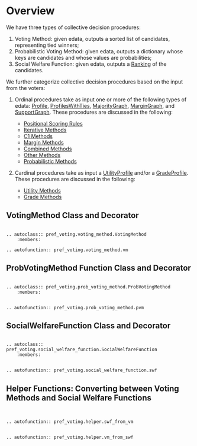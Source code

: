 Overview
==========

We have three types of collective decision procedures: 

  1. Voting Method: given edata, outputs a sorted list of candidates, representing tied winners;
  2. Probabilistic Voting Method: given edata, outputs a dictionary whose keys are candidates and whose values are probabilities;
  2. Social Welfare Function: given edata, outputs a [Ranking](ballots.md#ranking-class) of the candidates.

We further categorize collective decision procedures based on the input from the voters: 

  1. Ordinal procedures take as input one or more of the following types of edata: [Profile](profiles.md#profile-class), [ProfilesWithTies](profiles_with_ties.md), [MajorityGraph](weighted_majority_graphs.md#majoritygraph-class), [MarginGraph](weighted_majority_graphs.md#margingraph-class), and [SupportGraph](weighted_majority_graphs.md#supportgraph-class). These procedures are discussed in the following: 

      * [Positional Scoring Rules](scoring_methods.md)
      * [Iterative Methods](iterative_methods.md)
      * [C1 Methods](c1_methods.md)
      * [Margin Methods](margin_based_methods.md)
      * [Combined Methods](combined_methods.md)
      * [Other Methods](other_methods.md)
      * [Probabilistic Methods](probabilistic_methods.md)


  2. Cardinal procedures take as input a [UtilityProfile](utility_profiles.md) and/or a [GradeProfile](grade_profiles.md). These procedures are discussed in the following: 

      * [Utility Methods](utility_methods.md)
      * [Grade Methods](grade_methods.md)

## VotingMethod Class and Decorator

```{eval-rst} 

.. autoclass:: pref_voting.voting_method.VotingMethod
    :members: 

.. autofunction:: pref_voting.voting_method.vm

```

## ProbVotingMethod Function Class and Decorator

```{eval-rst} 

.. autoclass:: pref_voting.prob_voting_method.ProbVotingMethod
    :members: 


.. autofunction:: pref_voting.prob_voting_method.pvm

```

## SocialWelfareFunction Class and Decorator

```{eval-rst} 

.. autoclass:: pref_voting.social_welfare_function.SocialWelfareFunction
    :members: 


.. autofunction:: pref_voting.social_welfare_function.swf

```


## Helper Functions: Converting between Voting Methods and Social Welfare Functions

```{eval-rst} 


.. autofunction:: pref_voting.helper.swf_from_vm


.. autofunction:: pref_voting.helper.vm_from_swf


```